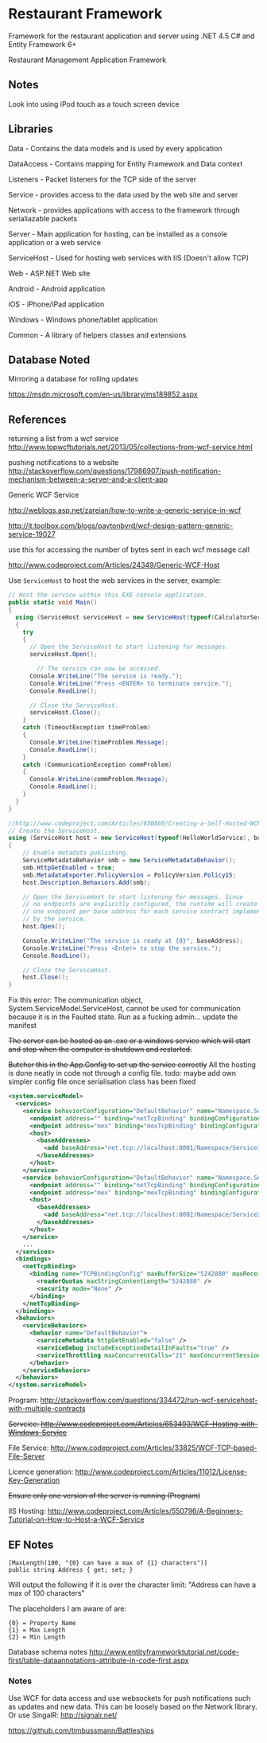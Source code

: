 # Restaurant Framework
Framework for the restaurant application and server using .NET 4.5 C# and Entity Framework 6+

Restaurant Management Application Framework

## Notes

Look into using iPod touch as a touch screen device

## Libraries

Data - Contains the data models and is used by every application

DataAccess - Contains mapping for Entity Framework and Data context

Listeners - Packet listeners for the TCP side of the server

Service - provides access to the data used by the web site and server

Network - provides applications with access to the framework through serialiazable packets

Server - Main application for hosting, can be installed as a console application or a web service

ServiceHost - Used for hosting web services with IIS (Doesn't allow TCP)

Web - ASP.NET Web site

Android - Android application

iOS - iPhone/iPad application

Windows - Windows phone/tablet application

Common - A library of helpers classes and extensions

## Database Noted

Mirroring a database for rolling updates 

https://msdn.microsoft.com/en-us/library/ms189852.aspx

## References

returning a list from a wcf service  http://www.topwcftutorials.net/2013/05/collections-from-wcf-service.html

pushing notifications to a website http://stackoverflow.com/questions/17986907/push-notification-mechanism-between-a-server-and-a-client-app

Generic WCF Service

http://weblogs.asp.net/zareian/how-to-write-a-generic-service-in-wcf

http://it.toolbox.com/blogs/paytonbyrd/wcf-design-pattern-generic-service-19027

use this for accessing the number of bytes sent in each wcf message call

http://www.codeproject.com/Articles/24349/Generic-WCF-Host


Use `ServiceHost` to host the web services in the server, example:

``` C#
// Host the service within this EXE console application. 
public static void Main()
{
  using (ServiceHost serviceHost = new ServiceHost(typeof(CalculatorService)))
  {
    try
    {
      // Open the ServiceHost to start listening for messages.
      serviceHost.Open();

        // The service can now be accessed.
      Console.WriteLine("The service is ready.");
      Console.WriteLine("Press <ENTER> to terminate service.");
      Console.ReadLine();

      // Close the ServiceHost.
      serviceHost.Close();
    }
    catch (TimeoutException timeProblem)
    {
      Console.WriteLine(timeProblem.Message);
      Console.ReadLine();
    }
    catch (CommunicationException commProblem)
    {
      Console.WriteLine(commProblem.Message);
      Console.ReadLine();
    }
  }
}

//http://www.codeproject.com/Articles/650869/Creating-a-Self-Hosted-WCF-Service
// Create the ServiceHost.
using (ServiceHost host = new ServiceHost(typeof(HelloWorldService), baseAddress))
{
    // Enable metadata publishing.
    ServiceMetadataBehavior smb = new ServiceMetadataBehavior();
    smb.HttpGetEnabled = true;
    smb.MetadataExporter.PolicyVersion = PolicyVersion.Policy15;
    host.Description.Behaviors.Add(smb);

    // Open the ServiceHost to start listening for messages. Since
    // no endpoints are explicitly configured, the runtime will create
    // one endpoint per base address for each service contract implemented
    // by the service.
    host.Open();

    Console.WriteLine("The service is ready at {0}", baseAddress);
    Console.WriteLine("Press <Enter> to stop the service.");
    Console.ReadLine();

    // Close the ServiceHost.
    host.Close();
}

```

Fix this error: The communication object, System.ServiceModel.ServiceHost, cannot be used for communication because it is in the Faulted state. Run as a fucking admin... update the manifest

~~The server can be hosted as an .exe or a windows service which will start and stop when the computer is shutdown and restarted.~~

~~Butcher this in the App.Config to set up the service correctly~~ All the hosting is done neatly in code not through a config file. todo: maybe add own simpler config file once serialisation class has been fixed

``` XML
<system.serviceModel>
  <services>
    <service behaviorConfiguration="DefaultBehavior" name="Namespace.Service1">
      <endpoint address="" binding="netTcpBinding" bindingConfiguration="TCPBindingConfig" name="TCPEndpoint" contract="Namespace.IService1" />
      <endpoint address="mex" binding="mexTcpBinding" bindingConfiguration="" name="TcpMetaData" contract="IMetadataExchange" />
      <host>
        <baseAddresses>
          <add baseAddress="net.tcp://localhost:8001/Namespace/Service1" />
        </baseAddresses>
      </host>
    </service>
    <service behaviorConfiguration="DefaultBehavior" name="Namespace.Service2">
      <endpoint address="" binding="netTcpBinding" bindingConfiguration="TCPBindingConfig" name="TCPEndpoint" contract="Namespace.IService2" />
      <endpoint address="mex" binding="mexTcpBinding" bindingConfiguration="" name="TcpMetaData" contract="IMetadataExchange" />
      <host>
        <baseAddresses>
          <add baseAddress="net.tcp://localhost:8002/Namespace/Service2" />
        </baseAddresses>
      </host>
    </service>
    ...
  </services>
  <bindings>
    <netTcpBinding>
      <binding name="TCPBindingConfig" maxBufferSize="5242880" maxReceivedMessageSize="5242880">
        <readerQuotas maxStringContentLength="5242880" />
        <security mode="None" />
      </binding>
    </netTcpBinding>
  </bindings>
  <behaviors>
    <serviceBehaviors>
      <behavior name="DefaultBehavior">
        <serviceMetadata httpGetEnabled="false" />
        <serviceDebug includeExceptionDetailInFaults="true" />
        <serviceThrottling maxConcurrentCalls="21" maxConcurrentSessions="50" />
      </behavior>
    </serviceBehaviors>
  </behaviors>
</system.serviceModel>
```


Program: http://stackoverflow.com/questions/334472/run-wcf-servicehost-with-multiple-contracts

~~Servcice: http://www.codeproject.com/Articles/653493/WCF-Hosting-with-Windows-Service~~

File Service: http://www.codeproject.com/Articles/33825/WCF-TCP-based-File-Server

Licence generation: http://www.codeproject.com/Articles/11012/License-Key-Generation

~~Ensure only one version of the server is running (Program)~~

IIS Hosting: http://www.codeproject.com/Articles/550796/A-Beginners-Tutorial-on-How-to-Host-a-WCF-Service

## EF Notes
```
[MaxLength(100, "{0} can have a max of {1} characters")]
public string Address { get; set; }
```
Will output the following if it is over the character limit: "Address can have a max of 100 characters"

The placeholders I am aware of are:
```
{0} = Property Name
{1} = Max Length
{2} = Min Length
```

Database schema notes
http://www.entityframeworktutorial.net/code-first/table-dataannotations-attribute-in-code-first.aspx


### Notes

Use WCF for data access and use websockets for push notifications such as updates and new data. This can be loosely based on the Network library. Or use SingalR: http://signalr.net/

https://github.com/timbussmann/Battleships
